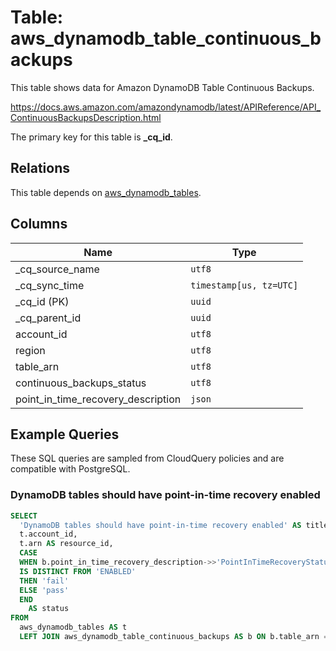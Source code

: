 # Table: aws_dynamodb_table_continuous_backups

This table shows data for Amazon DynamoDB Table Continuous Backups.

https://docs.aws.amazon.com/amazondynamodb/latest/APIReference/API_ContinuousBackupsDescription.html

The primary key for this table is **_cq_id**.

## Relations

This table depends on [aws_dynamodb_tables](aws_dynamodb_tables).

## Columns

| Name          | Type          |
| ------------- | ------------- |
|_cq_source_name|`utf8`|
|_cq_sync_time|`timestamp[us, tz=UTC]`|
|_cq_id (PK)|`uuid`|
|_cq_parent_id|`uuid`|
|account_id|`utf8`|
|region|`utf8`|
|table_arn|`utf8`|
|continuous_backups_status|`utf8`|
|point_in_time_recovery_description|`json`|

## Example Queries

These SQL queries are sampled from CloudQuery policies and are compatible with PostgreSQL.

### DynamoDB tables should have point-in-time recovery enabled

```sql
SELECT
  'DynamoDB tables should have point-in-time recovery enabled' AS title,
  t.account_id,
  t.arn AS resource_id,
  CASE
  WHEN b.point_in_time_recovery_description->>'PointInTimeRecoveryStatus'
  IS DISTINCT FROM 'ENABLED'
  THEN 'fail'
  ELSE 'pass'
  END
    AS status
FROM
  aws_dynamodb_tables AS t
  LEFT JOIN aws_dynamodb_table_continuous_backups AS b ON b.table_arn = t.arn;
```


